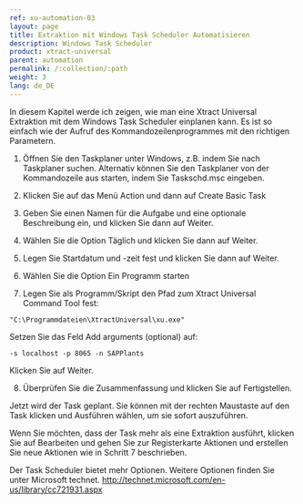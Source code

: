```yaml
---
ref: xu-automation-03
layout: page
title: Extraktion mit Windows Task Scheduler Automatisieren
description: Windows Task Scheduler
product: xtract-universal
parent: automation
permalink: /:collection/:path
weight: 3
lang: de_DE
---
```



In diesem Kapitel werde ich zeigen, wie man eine Xtract Universal Extraktion mit dem Windows Task Scheduler einplanen kann.
Es ist so einfach wie der Aufruf des Kommandozeilenprogrammes mit den richtigen Parametern.

1. Öffnen Sie den Taskplaner unter Windows, z.B. indem Sie nach Taskplaner suchen.
Alternativ können Sie den Taskplaner von der Kommandozeile aus starten, indem Sie Taskschd.msc eingeben.

2. Klicken Sie auf das Menü Action und dann auf Create Basic Task

3. Geben Sie einen Namen für die Aufgabe und eine optionale Beschreibung ein, und klicken Sie dann auf Weiter.

4. Wählen Sie die Option Täglich und klicken Sie dann auf Weiter.

5. Legen Sie Startdatum und -zeit fest und klicken Sie dann auf Weiter.

6. Wählen Sie die Option Ein Programm starten

7. Legen Sie als Programm/Skript den Pfad zum Xtract Universal Command Tool fest: 

```
"C:\Programmdateien\XtractUniversal\xu.exe"
```
Setzen Sie das Feld Add arguments (optional) auf:
```
-s localhost -p 8065 -n SAPPlants
```

Klicken Sie auf Weiter.

8. Überprüfen Sie die Zusammenfassung und klicken Sie auf Fertigstellen.

Jetzt wird der Task geplant. Sie können mit der rechten Maustaste auf den Task klicken und Ausführen wählen, um sie sofort auszuführen.

Wenn Sie möchten, dass der Task mehr als eine Extraktion ausführt, klicken Sie auf Bearbeiten und gehen Sie zur Registerkarte Aktionen und erstellen Sie neue Aktionen wie in Schritt 7 beschrieben.

Der Task Scheduler bietet mehr Optionen. Weitere Optionen finden Sie unter Microsoft technet.
http://technet.microsoft.com/en-us/library/cc721931.aspx




